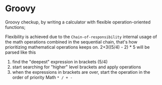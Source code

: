 # Groovy
Groovy checkup, by writing a calculator with flexible operation-oriented functions;

Flexibility is achieved due to the `Chain-of-responsibility` internal usage
of the math operations combined in the sequential chain, that's how prioritizing mathematical operations keeps on.
2+3((5/4) - 2) * 5 will be parsed like this
 1. find the "deepest" expression in brackets (5/4)
 2. start searching for "higher" level brackets and apply operations
 3. when the expressions in brackets are over, start the operation in the order of priority Math  `* / + -`  
